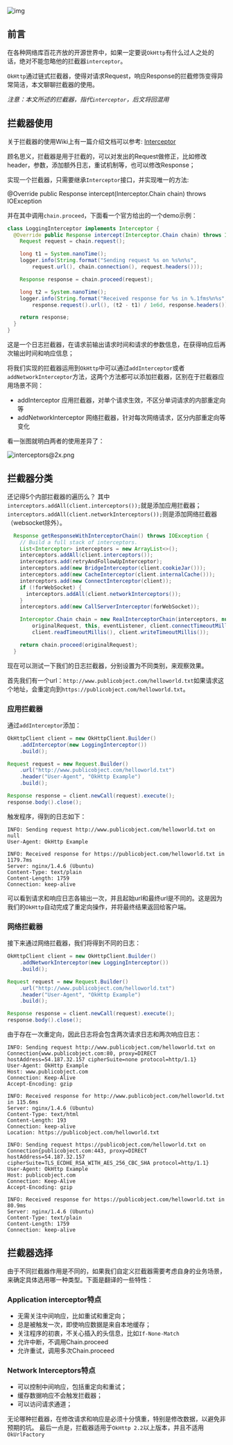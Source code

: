 ![img](http://7u2jir.com1.z0.glb.clouddn.com/img/2017-12-28-01.png)

## 前言

在各种网络库百花齐放的开源世界中，如果一定要说`OkHttp`有什么过人之处的话，绝对不能忽略他的拦截器`interceptor`。

`OkHttp`通过链式拦截器，使得对请求Request，响应Response的拦截修饰变得异常简洁，本文聊聊拦截器的使用。

*注意：本文所述的拦截器，指代`interceptor`，后文将回混用*

## 拦截器使用

关于拦截器的使用Wiki上有一篇介绍文档可以参考: [Interceptor](https://github.com/square/okhttp/wiki/Interceptors)

顾名思义，拦截器是用于拦截的，可以对发出的Request做修正，比如修改header，参数，添加额外日志，重试机制等，也可以修改Response；

实现一个拦截器，只需要继承`Interceptor`接口，并实现唯一的方法:

> 
@Override public Response intercept(Interceptor.Chain chain) throws IOException

并在其中调用`chain.proceed`，下面看一个官方给出的一个demo示例：


```java
class LoggingInterceptor implements Interceptor {
  @Override public Response intercept(Interceptor.Chain chain) throws IOException {
    Request request = chain.request();

    long t1 = System.nanoTime();
    logger.info(String.format("Sending request %s on %s%n%s",
        request.url(), chain.connection(), request.headers()));

    Response response = chain.proceed(request);

    long t2 = System.nanoTime();
    logger.info(String.format("Received response for %s in %.1fms%n%s",
        response.request().url(), (t2 - t1) / 1e6d, response.headers()));

    return response;
  }
}
```

这是一个日志拦截器，在请求前输出请求时间和请求的参数信息，在获得响应后再次输出时间和响应信息；

将我们实现的拦截器运用到`OkHttp`中可以通过`addInterceptor`或者`addNetworkInterceptor`方法，这两个方法都可以添加拦截器，区别在于拦截器应用场景不同：

* addInterceptor 应用拦截器，对单个请求生效，不区分单词请求的内部重定向等
* addNetworkInterceptor 网络拦截器，针对每次网络请求，区分内部重定向等变化

看一张图就明白两者的使用差异了：

![interceptors@2x.png](http://7u2jir.com1.z0.glb.clouddn.com/img/interceptors@2x.png)

## 拦截器分类

还记得5个内部拦截器的遍历么？
其中`interceptors.addAll(client.interceptors());`就是添加应用拦截器；
`interceptors.addAll(client.networkInterceptors());`则是添加网络拦截器（websocket除外）。

```java
  Response getResponseWithInterceptorChain() throws IOException {
    // Build a full stack of interceptors.
    List<Interceptor> interceptors = new ArrayList<>();
    interceptors.addAll(client.interceptors());
    interceptors.add(retryAndFollowUpInterceptor);
    interceptors.add(new BridgeInterceptor(client.cookieJar()));
    interceptors.add(new CacheInterceptor(client.internalCache()));
    interceptors.add(new ConnectInterceptor(client));
    if (!forWebSocket) {
      interceptors.addAll(client.networkInterceptors());
    }
    interceptors.add(new CallServerInterceptor(forWebSocket));

    Interceptor.Chain chain = new RealInterceptorChain(interceptors, null, null, null, 0,
        originalRequest, this, eventListener, client.connectTimeoutMillis(),
        client.readTimeoutMillis(), client.writeTimeoutMillis());

    return chain.proceed(originalRequest);
  }
```

现在可以测试一下我们的日志拦截器，分别设置为不同类别，来观察效果。

首先我们有一个url：`http://www.publicobject.com/helloworld.txt`如果请求这个地址，会重定向到`https://publicobject.com/helloworld.txt`。


### 应用拦截器

通过`addInterceptor`添加：

```java
OkHttpClient client = new OkHttpClient.Builder()
    .addInterceptor(new LoggingInterceptor())
    .build();

Request request = new Request.Builder()
    .url("http://www.publicobject.com/helloworld.txt")
    .header("User-Agent", "OkHttp Example")
    .build();

Response response = client.newCall(request).execute();
response.body().close();
```

触发程序，得到的日志如下：

```
INFO: Sending request http://www.publicobject.com/helloworld.txt on null
User-Agent: OkHttp Example

INFO: Received response for https://publicobject.com/helloworld.txt in 1179.7ms
Server: nginx/1.4.6 (Ubuntu)
Content-Type: text/plain
Content-Length: 1759
Connection: keep-alive
```

可以看到请求和响应日志各输出一次，并且起始url和最终url是不同的。这是因为我们的`OkHttp`自动完成了重定向操作，并将最终结果返回给客户端。

### 网络拦截器

接下来通过网络拦截器，我们将得到不同的日志：

```java
OkHttpClient client = new OkHttpClient.Builder()
    .addNetworkInterceptor(new LoggingInterceptor())
    .build();

Request request = new Request.Builder()
    .url("http://www.publicobject.com/helloworld.txt")
    .header("User-Agent", "OkHttp Example")
    .build();

Response response = client.newCall(request).execute();
response.body().close();
```
由于存在一次重定向，因此日志将会包含两次请求日志和两次响应日志：

```
INFO: Sending request http://www.publicobject.com/helloworld.txt on Connection{www.publicobject.com:80, proxy=DIRECT hostAddress=54.187.32.157 cipherSuite=none protocol=http/1.1}
User-Agent: OkHttp Example
Host: www.publicobject.com
Connection: Keep-Alive
Accept-Encoding: gzip

INFO: Received response for http://www.publicobject.com/helloworld.txt in 115.6ms
Server: nginx/1.4.6 (Ubuntu)
Content-Type: text/html
Content-Length: 193
Connection: keep-alive
Location: https://publicobject.com/helloworld.txt

INFO: Sending request https://publicobject.com/helloworld.txt on Connection{publicobject.com:443, proxy=DIRECT hostAddress=54.187.32.157 cipherSuite=TLS_ECDHE_RSA_WITH_AES_256_CBC_SHA protocol=http/1.1}
User-Agent: OkHttp Example
Host: publicobject.com
Connection: Keep-Alive
Accept-Encoding: gzip

INFO: Received response for https://publicobject.com/helloworld.txt in 80.9ms
Server: nginx/1.4.6 (Ubuntu)
Content-Type: text/plain
Content-Length: 1759
Connection: keep-alive
```

## 拦截器选择

由于不同拦截器作用是不同的，如果我们自定义拦截器需要考虑自身的业务场景，来确定具体选用哪一种类型。下面是翻译的一些特性：

### Application interceptor特点

* 无需关注中间响应，比如重试和重定向；
* 总是被触发一次，即使响应数据是来自本地缓存；
* 关注程序的初衷，不关心插入的头信息，比如`If-None-Match`
* 允许中断，不调用Chain.proceed
* 允许重试，调用多次Chain.proceed

### Network Interceptors特点

* 可以控制中间响应，包括重定向和重试；
* 缓存数据响应不会触发拦截器；
* 可以访问请求通道；

无论哪种拦截器，在修改请求和响应是必须十分慎重，特别是修改数据，以避免非预期的坑。
最后一点是，拦截器适用于`OkHttp 2.2`以上版本，并且不适用`OkUrlFactory`